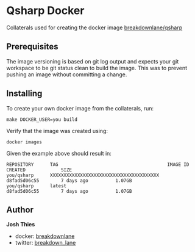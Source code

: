 # Qsharp Docker

Collaterals used for creating the docker image [breakdownlane/qsharp](https://hub.docker.com/r/breakdownlane/qsharp)

## Prerequisites

The image versioning is based on git log output and expects your git workspace to be git status clean to build the image.
This was to prevent pushing an image without committing a change.

## Installing

To create your own docker image from the collaterals, run:

```
make DOCKER_USER=you build
```

Verify that the image was created using:

```
docker images
```
Given the example above should result in:

```
REPOSITORY      TAG                                        IMAGE ID            CREATED             SIZE
you/qsharp      XXXXXXXXXXXXXXXXXXXXXXXXXXXXXXXXXXXXXXXX   d8fad5d06c55        7 days ago          1.07GB
you/qsharp      latest                                     d8fad5d06c55        7 days ago          1.07GB
```

## Author

**Josh Thies**

- docker:  [breakdownlane](https://hub.docker.com/breakdownlane)
- twitter: [breakdown_lane](https://twitter.com/breakdown_lane)
